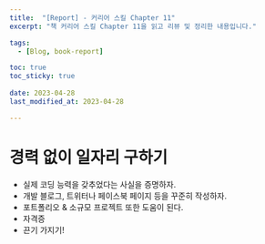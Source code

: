 ```yaml
---
title:  "[Report] - 커리어 스킬 Chapter 11"
excerpt: "책 커리어 스킬 Chapter 11을 읽고 리뷰 및 정리한 내용입니다."

tags:
  - [Blog, book-report]

toc: true
toc_sticky: true
 
date: 2023-04-28
last_modified_at: 2023-04-28

---
```


# 경력 없이 일자리 구하기

- 실제 코딩 능력을 갖추었다는 사실을 증명하자.
- 개발 블로그, 트위터나 페이스북 페이지 등을 꾸준히 작성하자.
- 포트폴리오 & 소규모 프로젝트 또한 도움이 된다.
- 자격증 
- 끈기 가지기!